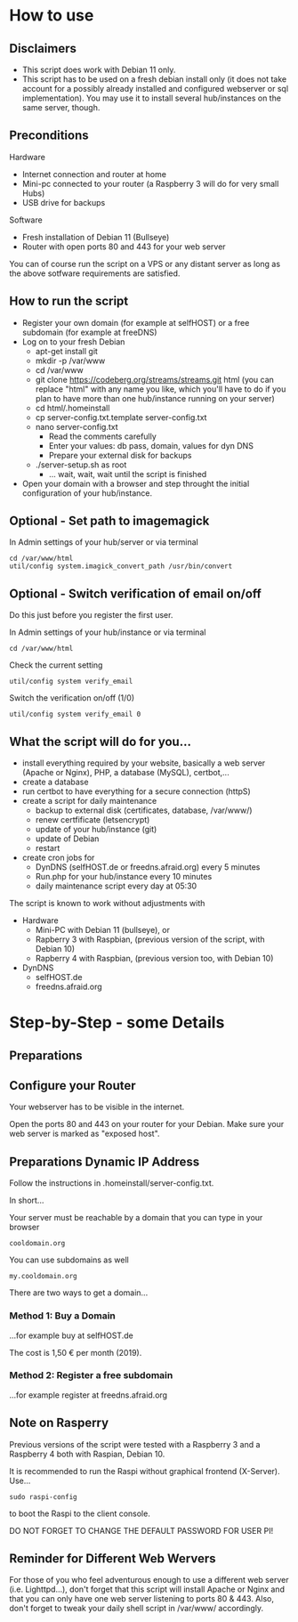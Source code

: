 
# How to use

## Disclaimers

- This script does work with Debian 11 only.
- This script has to be used on a fresh debian install only (it does not take account for a possibly already installed and configured webserver or sql implementation). You may use it to install several hub/instances on the same server, though.

## Preconditions

Hardware

+ Internet connection and router at home
+ Mini-pc connected to your router (a Raspberry 3 will do for very small Hubs)
+ USB drive for backups

Software

+ Fresh installation of Debian 11 (Bullseye)
+ Router with open ports 80 and 443 for your web server

You can of course run the script on a VPS or any distant server as long as the above sotfware requirements are satisfied.


## How to run the script

+ Register your own domain (for example at selfHOST) or a free subdomain (for example at freeDNS)
+ Log on to your fresh Debian
  - apt-get install git
  - mkdir -p /var/www
  - cd /var/www
  - git clone https://codeberg.org/streams/streams.git html (you can replace "html" with any name you like, which you'll have to do if you plan to have more than one hub/instance running on your server)
  - cd html/.homeinstall
  - cp server-config.txt.template server-config.txt
  - nano server-config.txt
    - Read the comments carefully
    - Enter your values: db pass, domain, values for dyn DNS
    - Prepare your external disk for backups
  - ./server-setup.sh as root
    - ... wait, wait, wait until the script is finished
+ Open your domain with a browser and step throught the initial configuration of your hub/instance.

## Optional - Set path to imagemagick

In Admin settings of your hub/server or via terminal

    cd /var/www/html
    util/config system.imagick_convert_path /usr/bin/convert

## Optional - Switch verification of email on/off

Do this just before you register the first user.

In Admin settings of your hub/instance or via terminal

    cd /var/www/html

Check the current setting 

    util/config system verify_email

Switch the verification on/off (1/0)

    util/config system verify_email 0

## What the script will do for you...

+ install everything required by your website, basically a web server (Apache or Nginx), PHP, a database (MySQL), certbot,...
+ create a database
+ run certbot to have everything for a secure connection (httpS)
+ create a script for daily maintenance
  - backup to external disk (certificates, database, /var/www/)
  - renew certfificate (letsencrypt)
  - update of your hub/instance (git)
  - update of Debian
  - restart
+ create cron jobs for
  - DynDNS (selfHOST.de or freedns.afraid.org) every 5 minutes
  - Run.php for your hub/instance every 10 minutes
  - daily maintenance script every day at 05:30

The script is known to work without adjustments with

+ Hardware
  - Mini-PC with Debian 11 (bullseye), or
  - Rapberry 3 with Raspbian, (previous version of the script, with Debian 10)
  - Rapberry 4 with Raspbian, (previous version too, with Debian 10)
+ DynDNS
  - selfHOST.de
  - freedns.afraid.org


# Step-by-Step - some Details

## Preparations

## Configure your Router

Your webserver has to be visible in the internet.

Open the ports 80 and 443 on your router for your Debian. Make sure your web server is marked as "exposed host".

## Preparations Dynamic IP Address

Follow the instructions in .homeinstall/server-config.txt.

In short...

Your server must be reachable by a domain that you can type in your browser

    cooldomain.org

You can use subdomains as well

    my.cooldomain.org

There are two ways to get a domain...

### Method 1: Buy a Domain 

...for example buy at selfHOST.de

The cost is 1,50 € per month (2019).

### Method 2: Register a free subdomain

...for example register at freedns.afraid.org

## Note on Rasperry 

Previous versions of the script were tested with a Raspberry 3 and a Raspberry 4 both with Raspian, Debian 10.

It is recommended to run the Raspi without graphical frontend (X-Server). Use...

    sudo raspi-config

to boot the Raspi to the client console.

DO NOT FORGET TO CHANGE THE DEFAULT PASSWORD FOR USER PI!

## Reminder for Different Web Wervers

For those of you who feel adventurous enough to use a different web server (i.e. Lighttpd...), don't forget that this script will install Apache or Nginx and that you can only have one web server listening to ports 80 & 443. Also, don't forget to tweak your daily shell script in /var/www/ accordingly.
